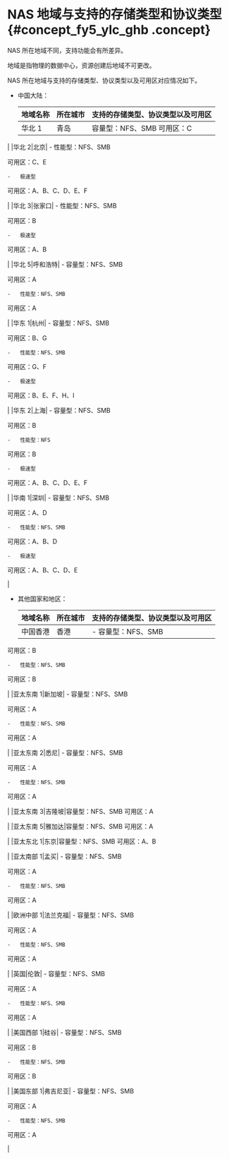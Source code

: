 # NAS 地域与支持的存储类型和协议类型 {#concept_fy5_ylc_ghb .concept}

NAS 所在地域不同，支持功能会有所差异。

地域是指物理的数据中心，资源创建后地域不可更改。

NAS 所在地域与支持的存储类型、协议类型以及可用区对应情况如下。

-   中国大陆：

    |地域名称|所在城市|支持的存储类型、协议类型以及可用区|
    |----|----|-----------------|
    |华北 1|青岛|容量型：NFS、SMB 可用区：C

 |
    |华北 2|北京|     -   性能型：NFS、SMB

可用区：C、E

    -   极速型

可用区：A、B、C、D、E、F

 |
    |华北 3|张家口|     -   性能型：NFS、SMB

可用区：B

    -   极速型

可用区：A、B

 |
    |华北 5|呼和浩特|     -   容量型：NFS、SMB

可用区：A

    -   性能型：NFS、SMB

可用区：A

 |
    |华东 1|杭州|     -   容量型：NFS、SMB

可用区：B、G

    -   性能型：NFS、SMB

可用区：G、F

    -   极速型

可用区：B、E、F、H、I

 |
    |华东 2|上海|     -   容量型：NFS、SMB

可用区：B

    -   性能型：NFS

可用区：B

    -   极速型

可用区：A、B、C、D、E、F

 |
    |华南 1|深圳|     -   容量型：NFS、SMB

可用区：A、D

    -   性能型：NFS、SMB

可用区：A、B、D

    -   极速型

可用区：A、B、C、D、E

 |

-   其他国家和地区：

    |地域名称|所在城市|支持的存储类型、协议类型以及可用区|
    |----|----|-----------------|
    |中国香港|香港|     -   容量型：NFS、SMB

可用区：B

    -   性能型：NFS、SMB

可用区：B

 |
    |亚太东南 1|新加坡|     -   容量型：NFS、SMB

可用区：A

    -   性能型：NFS、SMB

可用区：A

 |
    |亚太东南 2|悉尼|     -   容量型：NFS、SMB

可用区：A

    -   性能型：NFS、SMB

可用区：A

 |
    |亚太东南 3|吉隆坡|容量型：NFS、SMB 可用区：A

 |
    |亚太东南 5|雅加达|容量型：NFS、SMB 可用区：A

 |
    |亚太东北 1|东京|容量型：NFS、SMB 可用区：A、B

 |
    |亚太南部 1|孟买|     -   容量型：NFS、SMB

可用区：A

    -   性能型：NFS、SMB

可用区：A

 |
    |欧洲中部 1|法兰克福|     -   容量型：NFS、SMB

可用区：A

    -   性能型：NFS、SMB

可用区：A

 |
    |英国|伦敦|     -   容量型：NFS、SMB

可用区：A

    -   性能型：NFS、SMB

可用区：A

 |
    |美国西部 1|硅谷|     -   容量型：NFS、SMB

可用区：B

    -   性能型：NFS、SMB

可用区：B

 |
    |美国东部 1|弗吉尼亚|     -   容量型：NFS、SMB

可用区：A

    -   性能型：NFS、SMB

可用区：A

 |


